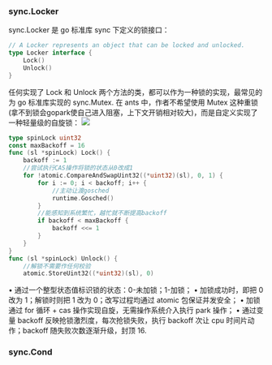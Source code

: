 ### sync.Locker
sync.Locker 是 go 标准库 sync 下定义的锁接口：
```go
// A Locker represents an object that can be locked and unlocked.
type Locker interface {
    Lock()
    Unlock()
}
```

任何实现了 Lock 和 Unlock 两个方法的类，都可以作为一种锁的实现，最常见的为 go 标准库实现的 sync.Mutex.
在 ants 中，作者不希望使用 Mutex 这种重锁(拿不到锁会gopark使自己进入阻塞，上下文开销相对较大)，而是自定义实现了一种轻量级的自旋锁：
![](Pasted%20image%2020231221112556.png)
```go
type spinLock uint32
const maxBackoff = 16
func (sl *spinLock) Lock() {
    backoff := 1
    //尝试执行CAS操作将锁的状态从0改成1
    for !atomic.CompareAndSwapUint32((*uint32)(sl), 0, 1) {
        for i := 0; i < backoff; i++ {
	        //主动让渡gosched
            runtime.Gosched()
        }
        //能感知到系统繁忙，越忙就不断提高backoff
        if backoff < maxBackoff {
            backoff <<= 1
        }
    }
}
func (sl *spinLock) Unlock() {
	//解锁不需要作任何校验
    atomic.StoreUint32((*uint32)(sl), 0)
```

• 通过一个整型状态值标识锁的状态：0-未加锁；1-加锁；
• 加锁成功时，即把 0 改为 1；解锁时则把 1 改为 0；改写过程均通过 atomic 包保证并发安全；
• 加锁通过 for 循环 + cas 操作实现自旋，无需操作系统介入执行 park 操作；
• 通过变量 backoff 反映抢锁激烈度，每次抢锁失败，执行 backoff 次让 cpu 时间片动作；backoff 随失败次数逐渐升级，封顶 16.
### sync.Cond
